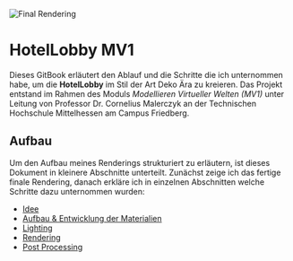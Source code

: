 ![Final Rendering](img/light_test.png)

# HotelLobby MV1

Dieses GitBook erläutert den Ablauf und die Schritte die ich unternommen habe, um die **HotelLobby** im Stil der Art Deko Ära zu kreieren. Das Projekt entstand im Rahmen des Moduls *Modellieren Virtueller Welten (MV1)* unter Leitung von Professor Dr. Cornelius Malerczyk an der Technischen Hochschule Mittelhessen am Campus Friedberg.

## Aufbau

Um den Aufbau meines Renderings strukturiert zu erläutern, ist dieses Dokument in kleinere Abschnitte unterteilt. Zunächst zeige ich das fertige finale Rendering, danach erkläre ich in einzelnen Abschnitten welche Schritte dazu unternommen wurden:


* [Idee](idee.md)
* [Aufbau & Entwicklung der Materialien](materialien.md)
* [Lighting](lighting.md)
* [Rendering](rendering.md)
* [Post Processing](post.md)
